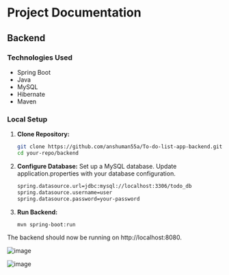 # Project Documentation

## Backend

### Technologies Used
- Spring Boot
- Java
- MySQL
- Hibernate
- Maven

### Local Setup
1. **Clone Repository:**
   ```bash
   git clone https://github.com/anshuman55a/To-do-list-app-backend.git
   cd your-repo/backend

2. **Configure Database:**
   Set up a MySQL database.
   Update application.properties with your database configuration.
   ```bash
   spring.datasource.url=jdbc:mysql://localhost:3306/todo_db
   spring.datasource.username=user
   spring.datasource.password=your-password

3. **Run Backend:**
   ```bash
   mvn spring-boot:run
The backend should now be running on http://localhost:8080.


![image](https://github.com/anshuman55a/To-do-list-app-backend/assets/99091710/8965008a-1a9b-4ba1-aa6f-4e26cef9457f)

![image](https://github.com/anshuman55a/To-do-list-app-backend/assets/99091710/f284baff-39b9-4947-9b11-159b6ee97317)

